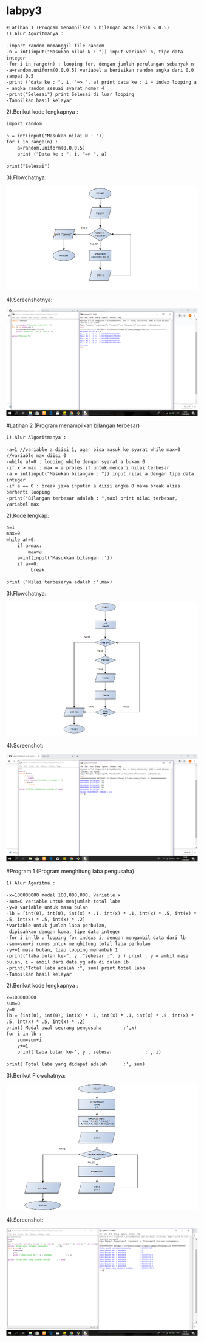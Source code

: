 # labpy3
```
#Latihan 1 (Program menampilkan n bilangan acak lebih < 0.5)
1).Alur Agoritmanya :

-import random memanggil file random
-n = int(input("Masukan nilai N : ")) input variabel n, tipe data integer
-for i in range(n) : looping for, dengan jumlah perulangan sebanyak n
-a=random.uniform(0.0,0.5) variabel a berisikan random angka dari 0.0 sampai 0.5
-print ("data ke : ", i, "=> ", a) print data ke : i = index looping a = angka random sesuai syarat nomer 4
-print("Selesai") print Selesai di luar looping
-Tampilkan hasil kelayar
```
2).Berikut kode lengkapnya :
```
import random

n = int(input("Masukan nilai N : "))
for i in range(n) :
    a=random.uniform(0.0,0.5)
    print ("Data ke : ", i, "=> ", a)
    
print("Selesai")
```
3).Flowchatnya:

![img](https://github.com/nailarifatulmuna/labpy3/blob/master/Flowlat1.png)

4).Screenshotnya:

![img](https://github.com/nailarifatulmuna/labpy3/blob/master/SS%20Lat1.png)

#Latihan 2 (Program menampilkan bilangan terbesar)
```
1).Alur Algoritmanya :

-a=1 //variable a diisi 1, agar bisa masuk ke syarat while max=0 //variable max diisi 0
-while a!=0 : looping while dengan syarat a bukan 0
-if x > max : max = a proses if untuk mencari nilai terbesar
-a = int(input("Masukan bilangan : ")) input nilai a dengan tipe data integer
-if a == 0 : break jika inputan a diisi angka 0 maka break alias berhenti looping
-print("Bilangan terbesar adalah : ",max) print nilai terbesar, variabel max
```
2).Kode lengkap:
```
a=1
max=0
while a!=0:
    if a>max:
        max=a
    a=int(input('Masukkan bilangan :'))
    if a==0:
         break
        
print ('Nilai terbesarya adalah :',max)
```
3).Flowchatnya:

![img](https://github.com/nailarifatulmuna/labpy3/blob/master/Flowlat2.png)

4).Screenshot:

![img](https://github.com/nailarifatulmuna/labpy3/blob/master/SS%20Lat2.png)

#Program 1 (Program menghitung laba pengusaha)
```
1).Alur Agoritma :

-x=100000000 modal 100,000,000, variable x
-sum=0 variable untuk menjumlah total laba
-y=0 variable untuk masa bulan
-lb = [int(0), int(0), int(x) * .1, int(x) * .1, int(x) * .5, int(x) * .5, int(x) * .5, int(x) * .2] 
*variable untuk jumlah laba perbulan, 
 dipisahkan dengan koma, tipe data integer
-for i in lb : looping for indexs i, dengan mengambil data dari lb
-sum=sum+i rumus untuk menghitung total laba perbulan
-y+=1 masa bulan, tiap looping menambah 1
-print("laba bulan ke-", y ,"sebesar :", i ) print : y = ambil masa bulan, i = ambil dari data yg ada di dalam lb
-print("Total laba adalah :", sum) print total laba
-Tampilkan hasil kelayar 
```
2).Berikut kode lengkapnya :
```
x=100000000
sum=0
y=0
lb = [int(0), int(0), int(x) * .1, int(x) * .1, int(x) * .5, int(x) * .5, int(x) * .5, int(x) * .2]
print('Modal awal seorang pengusaha        :',x)
for i in lb :
    sum=sum+i
    y+=1
    print('Laba bulan ke-', y ,'sebesar            :', i)

print('Total laba yang didapat adalah      :', sum)
```
3).Berikut Flowchatnya:

![img](https://github.com/nailarifatulmuna/labpy3/blob/master/Flowprog1.png)

4).Screenshot:

![img](https://github.com/nailarifatulmuna/labpy3/blob/master/SS%20Prog1.png)


